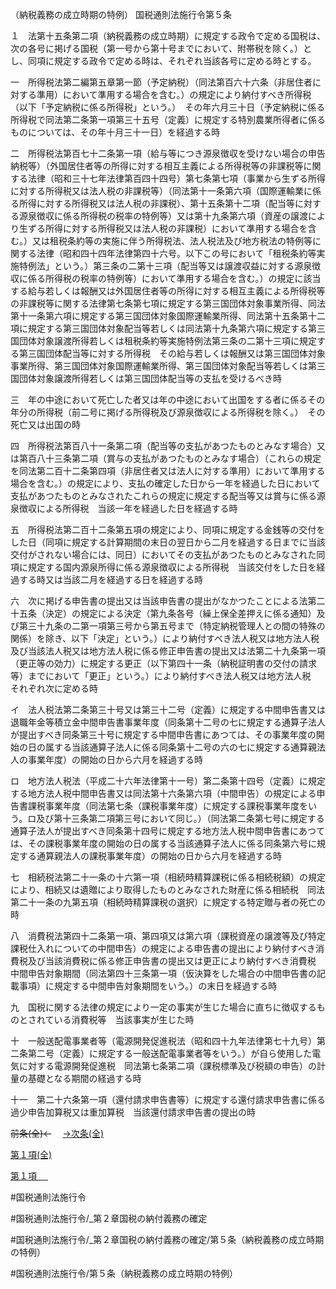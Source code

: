 （納税義務の成立時期の特例）
国税通則法施行令第５条

１　法第十五条第二項（納税義務の成立時期）に規定する政令で定める国税は、次の各号に掲げる国税（第一号から第十号までにおいて、附帯税を除く。）とし、同項に規定する政令で定める時は、それぞれ当該各号に定める時とする。

一　所得税法第二編第五章第一節（予定納税）（同法第百六十六条（非居住者に対する準用）において準用する場合を含む。）の規定により納付すべき所得税（以下「予定納税に係る所得税」という。）　その年六月三十日（予定納税に係る所得税で同法第二条第一項第三十五号（定義）に規定する特別農業所得者に係るものについては、その年十月三十一日）を経過する時

二　所得税法第百七十二条第一項（給与等につき源泉徴収を受けない場合の申告納税等）（外国居住者等の所得に対する相互主義による所得税等の非課税等に関する法律（昭和三十七年法律第百四十四号）第七条第七項（事業から生ずる所得に対する所得税又は法人税の非課税等）（同法第十一条第六項（国際運輸業に係る所得に対する所得税又は法人税の非課税）、第十五条第十二項（配当等に対する源泉徴収に係る所得税の税率の特例等）又は第十九条第六項（資産の譲渡により生ずる所得に対する所得税又は法人税の非課税）において準用する場合を含む。）又は租税条約等の実施に伴う所得税法、法人税法及び地方税法の特例等に関する法律（昭和四十四年法律第四十六号。以下この号において「租税条約等実施特例法」という。）第三条の二第十三項（配当等又は譲渡収益に対する源泉徴収に係る所得税の税率の特例等）において準用する場合を含む。）の規定に該当する給与若しくは報酬又は外国居住者等の所得に対する相互主義による所得税等の非課税等に関する法律第七条第七項に規定する第三国団体対象事業所得、同法第十一条第六項に規定する第三国団体対象国際運輸業所得、同法第十五条第十二項に規定する第三国団体対象配当等若しくは同法第十九条第六項に規定する第三国団体対象譲渡所得若しくは租税条約等実施特例法第三条の二第十三項に規定する第三国団体配当等に対する所得税　その給与若しくは報酬又は第三国団体対象事業所得、第三国団体対象国際運輸業所得、第三国団体対象配当等若しくは第三国団体対象譲渡所得若しくは第三国団体配当等の支払を受けるべき時

三　年の中途において死亡した者又は年の中途において出国をする者に係るその年分の所得税（前二号に掲げる所得税及び源泉徴収による所得税を除く。）　その死亡又は出国の時

四　所得税法第百八十一条第二項（配当等の支払があつたものとみなす場合）又は第百八十三条第二項（賞与の支払があつたものとみなす場合）（これらの規定を同法第二百十二条第四項（非居住者又は法人に対する準用）において準用する場合を含む。）の規定により、支払の確定した日から一年を経過した日において支払があつたものとみなされたこれらの規定に規定する配当等又は賞与に係る源泉徴収による所得税　当該一年を経過した日を経過する時

五　所得税法第二百十二条第五項の規定により、同項に規定する金銭等の交付をした日（同項に規定する計算期間の末日の翌日から二月を経過する日までに当該交付がされない場合には、同日）においてその支払があつたものとみなされた同項に規定する国内源泉所得に係る源泉徴収による所得税　当該交付をした日を経過する時又は当該二月を経過する日を経過する時

六　次に掲げる申告書の提出又は当該申告書の提出がなかつたことによる法第二十五条（決定）の規定による決定（第九条各号（繰上保全差押えに係る通知）及び第三十九条の二第一項第三号から第五号まで（特定納税管理人との間の特殊の関係）を除き、以下「決定」という。）により納付すべき法人税又は地方法人税及び当該法人税又は地方法人税に係る修正申告書の提出又は法第二十九条第一項（更正等の効力）に規定する更正（以下第四十一条（納税証明書の交付の請求等）までにおいて「更正」という。）により納付すべき法人税又は地方法人税　それぞれ次に定める時

イ　法人税法第二条第三十号又は第三十二号（定義）に規定する中間申告書又は退職年金等積立金中間申告書事業年度（同条第十二号の七に規定する通算子法人が提出すべき同条第三十号に規定する中間申告書にあつては、その事業年度の開始の日の属する当該通算子法人に係る同条第十二号の六の七に規定する通算親法人の事業年度）の開始の日から六月を経過する時

ロ　地方法人税法（平成二十六年法律第十一号）第二条第十四号（定義）に規定する地方法人税中間申告書又は同法第十六条第六項（中間申告）の規定による申告書課税事業年度（同法第七条（課税事業年度）に規定する課税事業年度をいう。ロ及び第十三条第二項第三号において同じ。）（同法第二条第七号に規定する通算子法人が提出すべき同条第十四号に規定する地方法人税中間申告書にあつては、その課税事業年度の開始の日の属する当該通算子法人に係る同条第六号に規定する通算親法人の課税事業年度）の開始の日から六月を経過する時

七　相続税法第二十一条の十六第一項（相続時精算課税に係る相続税額）の規定により、相続又は遺贈により取得したものとみなされた財産に係る相続税　同法第二十一条の九第五項（相続時精算課税の選択）に規定する特定贈与者の死亡の時

八　消費税法第四十二条第一項、第四項又は第六項（課税資産の譲渡等及び特定課税仕入れについての中間申告）の規定による申告書の提出により納付すべき消費税及び当該消費税に係る修正申告書の提出又は更正により納付すべき消費税　中間申告対象期間（同法第四十三条第一項（仮決算をした場合の中間申告書の記載事項）に規定する中間申告対象期間をいう。）の末日を経過する時

九　国税に関する法律の規定により一定の事実が生じた場合に直ちに徴収するものとされている消費税等　当該事実が生じた時

十　一般送配電事業者等（電源開発促進税法（昭和四十九年法律第七十九号）第二条第二号（定義）に規定する一般送配電事業者等をいう。）が自ら使用した電気に対する電源開発促進税　同法第七条第二項（課税標準及び税額の申告）の計量の基礎となる期間の経過する時

十一　第二十六条第一項（還付請求申告書等）に規定する還付請求申告書に係る過少申告加算税又は重加算税　当該還付請求申告書の提出の時

~~前条(全)←~~　  [→次条(全)](国税通則法施行＿令＿第６条_.md)

[第１項(全)](国税通則法施行＿令＿第５条第１項_.md)  

[第１項 　 ](国税通則法施行＿令＿第５条第１項.md)  

#国税通則法施行令

#国税通則法施行令/_第２章国税の納付義務の確定

#国税通則法施行令/_第２章国税の納付義務の確定/第５条（納税義務の成立時期の特例）

#国税通則法施行令/第５条（納税義務の成立時期の特例）


